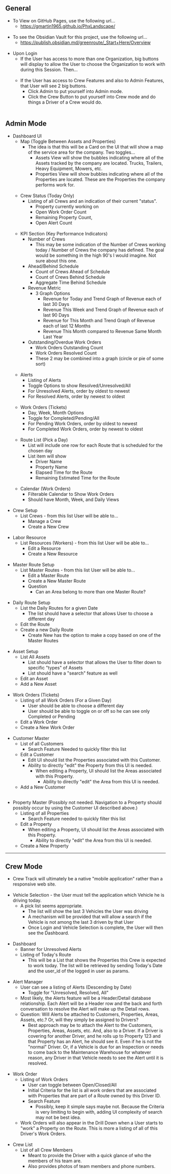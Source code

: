 ## General

- To View on GitHub Pages, use the following url...
  - https://gmartin1965.github.io/PhxLandscape/ </br></br>
- To see the Obsidian Vault for this project, use the following url...
  - https://publish.obsidian.md/greenroute/_Start+Here/Overview </br></br>
- Upon Login
  - If the User has access to more than one Organization, big buttons will display to allow the User to choose the Organization to work with during this Session. Then…</br></br>
  - If the User has access to Crew Features and also to Admin Features, that User will see 2 big buttons.
    - Click Admin to put yourself into Admin mode.
    - Click the Crew Button to put yourself into Crew mode and do things a Driver of a Crew would do.</br></br>

## Admin Mode

- Dashboard UI
  - Map (Toggle Between Assets and Properties)
    - The idea is that this will be a Card on the UI that will show a map of the service area for the company. Two toggles...
      - Assets View will show the bubbles indicating where all of the Assets tracked by the company are located. Trucks, Trailers, Heavy Equipment, Mowers, etc.
      - Properties View will show bubbles indicating where all of the Properties are located. These are the Properties the company performs work for.</br></br>
  - Crew Status (Today Only)
    - Listing of all Crews and an indication of their current "status".
      - Property currently working on
      - Open Work Order Count
      - Remaining Property Count,
      - Open Alert Count</br></br>
  - KPI Section (Key Performance Indicators)
    - Number of Crews
      - This may be some indication of the Number of Crews working today / Number of Crews the company has defined. The goal would be something in the high 90's I would imagine. Not sure about this one.
    - Ahead/Behind Schedule
      - Count of Crews Ahead of Schedule
      - Count of Crews Behind Schedule
      - Aggregate Time Behind Schedule
    - Revenue Metric
      - 3 Graph Options
        - Revenue for Today and Trend Graph of Revenue each of last 30 Days
        - Revenue This Week and Trend Graph of Revenue each of last 90 Days
        - Revenue for This Month and Trend Graph of Revenue each of last 12 Months
        - Revenue This Month compared to Revenue Same Month Last Year
    - Outstanding/Overdue Work Orders
      - Work Orders Outstanding Count
      - Work Orders Resolved Count
      - These 2 may be combined into a graph (circle or pie of some sort)</br></br>
  - Alerts
    - Listing of Alerts
    - Toggle Options to show Resolved/Unresolved/All
    - For Unresolved Alerts, order by oldest to newest
    - For Resolved Alerts, order by newest to oldest</br></br>
  - Work Orders (Tickets)
    - Day, Week, Month Options
    - Toggle for Completed/Pending/All
    - For Pending Work Orders, order by oldest to newest
    - For Completed Work Orders, order by newest to oldest</br></br>
  - Route List (Pick a Day)
    - List will include one row for each Route that is scheduled for the chosen day
    - List item will show
      - Driver Name
      - Property Name
      - Elapsed Time for the Route
      - Remaining Estimated Time for the Route</br></br>
  - Calendar (Work Orders)
    - Filterable Calendar to Show Work Orders
    - Should have Month, Week, and Daily Views</br></br>
- Crew Setup
  - List Crews - from this list User will be able to...
    - Manage a Crew
    - Create a New Crew</br></br>
- Labor Resource
  - List Resources (Workers) - from this list User will be able to...
    - Edit a Resource
    - Create a New Resource</br></br>
- Master Route Setup
  - List Master Routes - from this list User will be able to...
    - Edit a Master Route
    - Create a New Master Route
    - Question
      - Can an Area belong to more than one Master Route?</br></br>
- Daily Route Setup
  - List the Daily Routes for a given Date
    - The list should have a selector that allows User to choose a different day
  - Edit the Route
  - Create a new Daily Route
    - Create New has the option to make a copy based on one of the Master Routes</br></br>
- Asset Setup
  - List All Assets
    - List should have a selector that allows the User to filter down to specific "types" of Assets
    - List should have a "search" feature as well
  - Edit an Asset
  - Add a New Asset</br></br>
- Work Orders (Tickets)
  - Listing of all Work Orders (For a Given Day)
    - User should be able to choose a different day
    - User should be able to toggle on or off so he can see only Completed or Pending
  - Edit a Work Order
  - Create a New Work Order</br></br>
- Customer Master
  - List of all Customers
    - Search Feature Needed to quickly filter this list
  - Edit a Customer
    - Edit UI should list the Properties associated with this Customer.
    - Ability to directly "edit" the Property from this UI is needed.
      - When editing a Property, UI should list the Areas associated with this Property.
        - Ability to directly "edit" the Area from this UI is needed.
  - Add a New Customer</br></br>

<div style="page-break-after: always"></div>

- Property Master (Possibly not needed. Navigation to a Property should possibly occur by using the Customer UI described above.)
  - Listing of all Properties
    - Search Feature needed to quickly filter this list
  - Edit a Property
    - When editing a Property, UI should list the Areas associated with this Property.
      - Ability to directly "edit" the Area from this UI is needed.
  - Create a New Property

---

## Crew Mode

- Crew Track will ultimately be a native "mobile application" rather than a responsive web site.</br></br>
- Vehicle Selection - the User must tell the application which Vehicle he is driving today.
  - A pick list seems appropriate.
    - The list will show the last 3 Vehicles the User was driving
    - A mechanism will be provided that will allow a search if the Vehicle is not among the last 3 driven by that User
    - Once Login and Vehicle Selection is complete, the User will then see the Dashboard.</br></br>
- Dashboard
  - Banner for Unresolved Alerts
  - Listing of Today's Route
    - This will be a List that shows the Properties this Crew is expected to work today. The list will be retrieved by sending Today's Date and the user_id of the logged in user as params.</br></br>
- Alert Manager
  - User can see a listing of Alerts (Descending by Date)
    - Toggle for "Unresolved, Resolved, All"
  - Most likely, the Alerts feature will be a Header/Detail database relationship. Each Alert will be a Header row and the back and forth conversation to resolve the Alert will make up the Detail rows.
  - Question: Will Alerts be attached to Customers, Properties, Areas, Assets, etc.? Or, will they simply be assigned to Drivers?
    - Best approach may be to attach the Alert to the Customers, Properties, Areas, Assets, etc. And, also to a Driver. If a Driver is covering for another Driver, and he rolls up to Property 123 and that Property has an Alert, he should see it. Even if he is not the "normal" Driver. Or, if a Vehicle is due for an Inspection or needs to come back to the Maintenance Warehouse for whatever reason, any Driver in that Vehicle needs to see the Alert until it is resolved.</br></br>
- Work Order
  - Listing of Work Orders
    - User can toggle between Open/Closed/All
    - Initial Criteria for the list is all work orders that are associated with Properties that are part of a Route owned by this Driver ID.
    - Search Feature
      - Possibly, keep it simple says maybe not. Because the Criteria is very limiting to begin with, adding UI complexity of search may not be best idea.
  - Work Orders will also appear in the Drill Down when a User starts to "work" a Property on the Route. This is more a listing of all of this Driver's Work Orders.</br></br>
- Crew List
  - List of all Crew Members
    - Meant to provide the Driver with a quick glance of who the members of his team are.
    - Also provides photos of team members and phone numbers.

<div style="page-break-after: always"></div>

